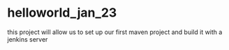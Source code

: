 # helloworld_jan_23
this project will allow us to set up our first maven project and build it with a jenkins server
